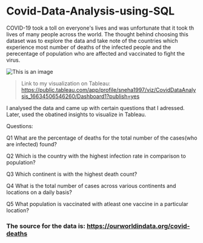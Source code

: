 # Covid-Data-Analysis-using-SQL

COVID-19 took a toll on everyone's lives and was unfortunate that it took th lives of many people across the world. The thought behind choosing this dataset was to explore the data and take note of the countries which experience most number of deaths of the infected people and the perecentage of population who are affected and vaccinated to fight the virus. 

![This is an image](https://img.etimg.com/thumb/msid-90421246,width-650,imgsize-73184,,resizemode-4,quality-100/what-is-the-new-covid-19-variant-ba-2-and-will-it-cause-another-wave-of-infections-in-the-us.jpg)

> Link to my visualization on Tableau: https://public.tableau.com/app/profile/sneha1997/viz/CovidDataAnalysis_16634506546260/Dashboard1?publish=yes

I analysed the data and came up with certain questions that I adressed. Later, used the obatined insights to visualize in Tableau. 

Questions:

Q1 What are the percentage of deaths for the total number of the cases(who are infected) found?

Q2 Which is the country with the highest infection rate in comparison to population?

Q3 Which continent is with the highest death count?

Q4 What is the total number of cases across various continents and locations on a daily basis?

Q5 What population is vaccinated with atleast one vaccine in a particular location?

### The source for the data is: https://ourworldindata.org/covid-deaths



